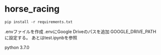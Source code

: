 # horse_racing
```
pip install -r requirements.txt
```
.envファイルを作成
.envにGoogle Driveのパスを追加
GOOGLE_DRIVE_PATHに設定する。
あとはtest.ipynbを参照

python 3.7.0
